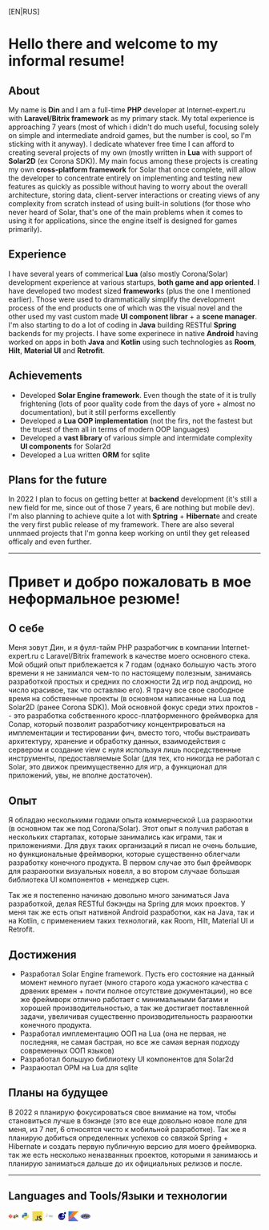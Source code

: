 [EN|RUS]

# Hello there and welcome to my informal resume! 

## About
My name is **Din** and I am a full-time **PHP** developer at Internet-expert.ru with **Laravel/Bitrix framework** as my primary stack. My total experience is approaching 7 years (most of which i didn't do much useful, focusing solely on simple and intermediate android games, but the number is cool, so I'm sticking with it anyway). I dedicate whatever free time I can afford to creating several projects of my own (mostly written in **Lua** with support of **Solar2D** (ex Corona SDK)). My main focus among these projects is creating my own **cross-platform framework** for Solar that once complete, will allow the developer to concentrate entirely on implementing and testing new features as quickly as possible without having to worry about the overall architecture, storing data, client-server interactions or creating views of any complexity from scratch instead of using built-in solutions (for those who never heard of Solar, that's one of the main problems when it comes to using it for applications, since the engine itself is designed for games primarily). 

## Experience
I have several years of commerical **Lua** (also mostly Corona/Solar) development experience at various startups, **both game and app oriented**. I have developed two modest sized **framework**s (plus the one I mentioned earlier). Those were used to drammatically simplify the development process of the end products one of which was the visual novel and the other used my vast custom made **UI component librar** + a **scene manager**. 
I'm also starting to do a lot of coding in **Java** building RESTful **Spring** backends for my projects. I have some experinece in native **Android** having worked on apps in both **Java** and **Kotlin** using such technologies as **Room**, **Hilt**, **Material UI** and **Retrofit**. 

## Achievements
- Developed **Solar Engine framework**. Even though the state of it is trully frightening (lots of poor quality code from the days of yore + almost no documentation), but it still performs excellently
- Developed a **Lua OOP implementation** (not the firs, not the fastest but the truest of them all in terms of modern OOP languages)
- Developed a **vast library** of various simple and intermidate complexity **UI components** for Solar2d
- Developed a Lua written **ORM** for sqlite

## Plans for the future
In 2022 I plan to focus on getting better at **backend** development (it's still a new field for me, since out of those 7 years, 6 are nothing but mobile dev). I'm also planning to achieve quite a lot with **Sptring** + **Hibernat**e and create the very first public release of my framework. There are also several unnmaed projects that I'm gonna keep working on until they get released officaly and even further.

****

# Привет и добро пожаловать в мое неформальное резюме! 

## О себе
Меня зовут Дин, и я фулл-тайм PHP разработчик в компании Internet-expert.ru с Laravel/Bitrix framework в качестве моего основного стека. Мой общий опыт приблежается к 7 годам (однако большую часть этого времени я не занимался чем-то по настоящему полезным, занимаясь разработкой простых и средних по сложности 2д игр под андроид, но число красивое, так что оставляю его). Я трачу все свое свободное время на собственные проекты (в основном написанные на Lua под Solar2D (ранее Corona SDK)). Мой основной фокус среди этих проктов -- это разработка собственного кросс-платформенного фреймворка для Солар, который позволит разработчику концентрироваться на имплементации и тестировании фич, вместо того, чтобы выстраивать архитектуру, хранение и обработку данных, взаимодействия с сервером и создание view с нуля используя лишь посредственные инструменты, предоставляемые Solar (для тех, кто никогда не работал с Solar, это движок преимущественно для игр, а функционал для приложений, увы, не вполне достаточен). 

## Опыт
Я обладаю несколькими годами опыта коммерческой Lua разраюотки (в основном так же под  Corona/Solar). Этот опыт я получил работая в нескольких стартапах, которые занимались как играми, так и приложениями. Для двух таких организаций я писал не очень большие, но функциональные фреймворки, которые существенно облегчали разработку конечного продукта. В первом случае это был фреймворк для разраюотки визуальных новелл, а во втором случаае большая библиотека UI компонентов + менеджер сцен.

Так же я постепенно начинаю довольно много заниматься Java разработкой, делая RESTful бэкэнды на Spring для моих проектов. У меня так же есть опыт нативной Android разработки, как на Java, так и на Kotlin, с применением таких технологий, как Room, Hilt, Material UI и Retrofit. 

## Достижения
- Разработал Solar Engine framework. Пусть его состояние на данный момент немного пугает (много старого кода ужасного качества с дрвених времен + почти полное отсутствие документации), но все же фреймворк отлично работает с минимальными багами и хорошей производительностью, а так же достигает поставленной задачи, увеличивая существенно производительность разраюотки конечного продукта.
- Разработал имплементацию ООП на Lua (она не первая, не последняя, не самая бастрая, но все же самая верная подходу современных ООП языков)
- Разработал большую библиотеку UI компонентов для Solar2d
- Разраюотал ОРМ на Lua для sqlite

## Планы на будущее
В 2022 я планирую фокусироваться свое внимание на том, чтобы становиться лучше в бэкэнде (это все еще довольно новое поле для меня, из 7 лет, 6 относятся чисто к мобильной разработке). Так же я планирую добиться определенных успехов со связкой Spring + Hibernate и создать первую публичную версию для моего фреймворка. так же есть несколько неназванных проектов, которыми я занимаюсь и планирую заниматься дальше до их официальных релизов и после.

***

## Languages and Tools/Языки и технологии

<code><img height="20" src="https://raw.githubusercontent.com/github/explore/80688e429a7d4ef2fca1e82350fe8e3517d3494d/topics/git/git.png"></code>
<code><img height="20" src="https://raw.githubusercontent.com/github/explore/80688e429a7d4ef2fca1e82350fe8e3517d3494d/topics/python/python.png"></code>
<code><img height="20" src="https://raw.githubusercontent.com/github/explore/80688e429a7d4ef2fca1e82350fe8e3517d3494d/topics/javascript/javascript.png"></code>
<code><img height="20" src="https://raw.githubusercontent.com/github/explore/80688e429a7d4ef2fca1e82350fe8e3517d3494d/topics/java/java.png"></code>
<code><img height="20" src="https://raw.githubusercontent.com/github/explore/80688e429a7d4ef2fca1e82350fe8e3517d3494d/topics/lua/lua.png"></code>
<code><img height="20" src="https://raw.githubusercontent.com/github/explore/80688e429a7d4ef2fca1e82350fe8e3517d3494d/topics/kotlin/kotlin.png"></code>
<code><img height="20" src="https://raw.githubusercontent.com/github/explore/80688e429a7d4ef2fca1e82350fe8e3517d3494d/topics/php/php.png"></code>
